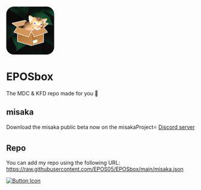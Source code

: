 ![Icon](https://raw.githubusercontent.com/EPOS05/EPOSbox/main/RepoAssets/leafEPOSbox_github.png)
# EPOSbox
The MDC & KFD repo made for you 🍃

## misaka
Download the misaka public beta now on the misakaProject⭐ [Discord server](https://discord.gg/vGByEU7UzX)

## Repo
You can add my repo using the following URL: https://raw.githubusercontent.com/EPOS05/EPOSbox/main/misaka.json

[![Button Icon]][Link]
<!----------------------------------------------------------------------------->
[Link]: misaka://addrepo=https://raw.githubusercontent.com/EPOS05/EPOSbox/main/misaka.json 'Add to misaka'
<!---------------------------------[ Buttons ]--------------------------------->
[Button Icon]: https://img.shields.io/badge/Installation-EF2D5E?style=for-the-badge&logoColor=white&logo=DocuSign
